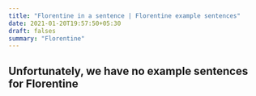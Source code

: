 ```yaml
---
title: "Florentine in a sentence | Florentine example sentences"
date: 2021-01-20T19:57:50+05:30
draft: falses
summary: "Florentine"
---
```

## Unfortunately, we have no example sentences for Florentine                 
